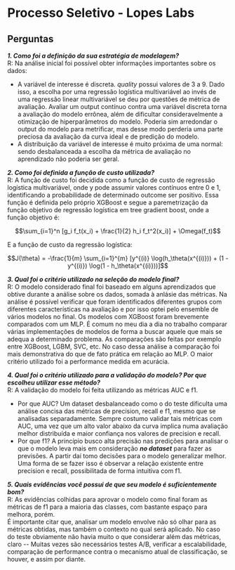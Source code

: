 # Processo Seletivo - Lopes Labs<br/>

## Perguntas
***1. Como foi a definição da sua estratégia de modelagem?***<br/>
R: Na análise inicial foi possível obter informações importantes sobre os dados:
* A variável de interesse é discreta. *quality* possui valores de 3 a 9. Dado isso, a escolha por uma regressão logística  multivariável ao invés de uma regressão linear multivariável se deu por questões de métrica de avaliação. Avaliar um output contínuo contra uma variável discreta torna a avaliação do modelo errônea, além de dificultar consideravelmente a otimização de hiperparâmetros do modelo. Poderia sim arredondar o output do modelo para metrificar, mas desse modo perderia uma parte preciosa da avaliação da curva ideal e de predição do modelo.
* A distribuição da variável de interesse é muito próxima de uma normal: sendo desbalanceada a escolha da métrica de avaliação no aprendizado não poderia ser geral.

***2. Como foi definida a função de custo utilizada?***<br/>
R: A função de custo foi decidida como a função de custo de regressão logística multivariável, onde y pode assumir valores contínuos entre 0 e 1, identificando a probabilidade de determinado outcome ser positivo. Essa função é definida pelo próprio XGBoost e segue a paremetrização da função objetivo de regressão logística em tree gradient boost, onde a função objetivo é:
```math
\sum_{i=1}^n [g_i f_t(x_i) + \frac{1}{2} h_i f_t^2(x_i)] + \Omega(f_t)
```
E a função de custo da regressão logística:
```math
J(\theta) = -\frac{1}{m} \sum_{i=1}^{m} [y^{(i)} \log(h_\theta(x^{(i)})) + (1 - y^{(i)}) \log(1 - h_\theta(x^{(i)}))]
```

***3. Qual foi o critério utilizado na seleção do modelo final?***<br/>
R: O modelo considerado final foi baseado em alguns aprendizados que obtive durante a análise sobre os dados, somada à anlásie das métricas. Na análise é possível verificar que foram identificados diferentes grupos com diferentes características na avaliação e por isso optei pelo ensemble de vários modelos no final. Os modelos com XGBoost foram brevemente comparados com um MLP. É comum no meu dia a dia no trabalho comparar várias implementações de modelos de forma a buscar aquele que mais se adequa a determinado problema. As comparações são feitas por exemplo entre XGBoost, LGBM, SVC, etc. No caso dessa análise a comparação foi mais demonstrativa do que de fato prática em relação ao MLP. O maior critério utilizado foi a performance medida em acurácia.<br/>

***4. Qual foi o critério utilizado para a validação do modelo? Por que escolheu utilizar esse método?***<br/>
R: A validação do modelo foi feita utilizando as métricas AUC e f1.<br/>
* Por que AUC? Um dataset desbalanceado como o do teste dificulta uma análise concisa das métricas de precision, recall e f1, mesmo que se analisadas separadamente. Sempre costumo validar tais métricas com AUC, uma vez que um alto valor abaixo da curva implica numa avaliação melhor distribuída e maior confiança nos valores de precision e recall.  <br/> 
* Por que f1? A princípio busco alta precisão nas predições para analisar o que o modelo leva mais em consideração ***no dataset*** para fazer as previsões. A partir daí tomo decisões para o modelo generalizar melhor. Uma forma de se fazer isso é observar a relação existente entre precision e recall, possibilitada de forma intuitiva com f1.<br/>

***5. Quais evidências você possui de que seu modelo é suficientemente bom?***<br/>
R: As evidências colhidas para aprovar o modelo como final foram as métricas de f1 para a maioria das classes, com bastante espaço para melhora, porém. <br/>
É importante citar que, analisar um modelo envolve não só olhar para as métricas obtidas, mas também o contexto no qual será aplicado. No caso do teste obviamente não havia muito o que considerar além das métricas, claro -- Muitas vezes são necessários testes A/B, verificar a escalabilidade, comparação de performance contra o mecanismo atual de classificação, se houver, e assim por diante.
